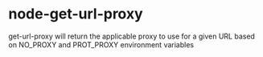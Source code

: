 # node-get-url-proxy
get-url-proxy will return the applicable proxy to use for a given URL based on NO_PROXY and PROT_PROXY environment variables
